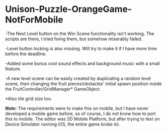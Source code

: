 # Unison-Puzzle-OrangeGame-NotForMobile
-The Next Level button on the Win Scene functionality isn't working. The scripts are there, I tried fixing them, but somehow miserably failed.

-Level button locking is also missing. Will try to make it if I have more time before the deadline.

-Added some bonus cool sound effects and background music with a small feature.

-A new level scene can be easily created by duplicating a random level scene, then changing the fruit pieces/obstacles' initial spawn position inside the FruitController/GridManager* GameObject.

*Also tile grid size too.

***Note:*** The requirements were to make this on mobile, but I have never developed a mobile game before, so of course, I do not know how to port this to mobile. The editor was 2D Mobile Platform, but after trying to test on Device Simulator running iOS, the entire game broke lol.
